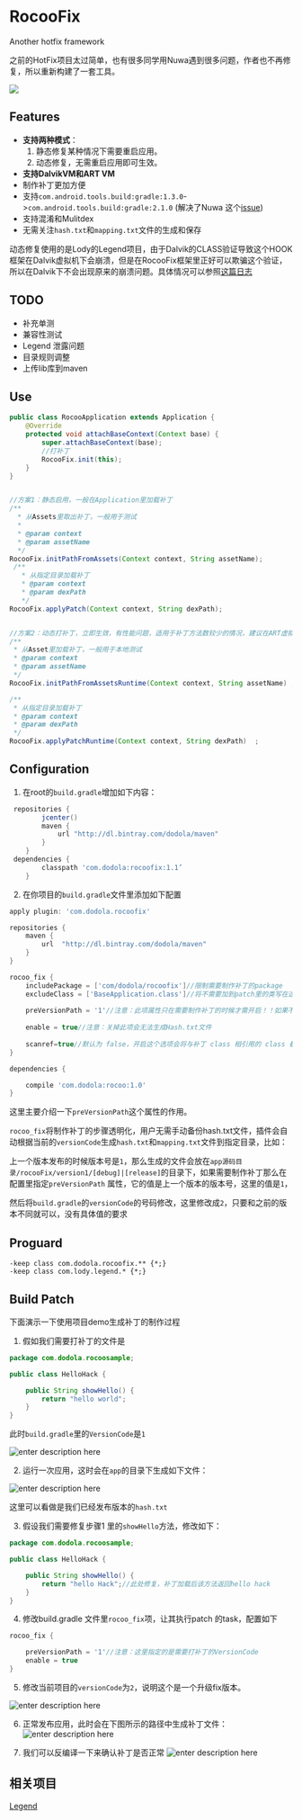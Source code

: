 # RocooFix

Another hotfix framework

之前的HotFix项目太过简单，也有很多同学用Nuwa遇到很多问题，作者也不再修复，所以重新构建了一套工具。

![](images/device-2016-05-28-010835.png)



## Features
* **支持两种模式**：
    1. 静态修复某种情况下需要重启应用。
    2. 动态修复，无需重启应用即可生效。
* **支持DalvikVM和ART VM**
* 制作补丁更加方便
* 支持`com.android.tools.build:gradle:1.3.0`->`com.android.tools.build:gradle:2.1.0` (解决了Nuwa 这个[issue][1])
* 支持混淆和Mulitdex
* 无需关注`hash.txt`和`mapping.txt`文件的生成和保存

动态修复使用的是Lody的Legend项目，由于Dalvik的CLASS验证导致这个HOOK框架在Dalvik虚拟机下会崩溃，但是在RocooFix框架里正好可以欺骗这个验证，所以在Dalvik下不会出现原来的崩溃问题。具体情况可以参照[这篇日志](http://dodola.github.io/2016/05/02/legend_crash/)

## TODO
* 补充单测
* 兼容性测试
* Legend 泄露问题
* 目录规则调整
* 上传lib库到maven

## Use
```java
public class RocooApplication extends Application {
    @Override
    protected void attachBaseContext(Context base) {
        super.attachBaseContext(base);
        //打补丁
        RocooFix.init(this);
    }
}


//方案1：静态启用，一般在Application里加载补丁
/**
  * 从Assets里取出补丁，一般用于测试
  *
  * @param context
  * @param assetName
  */
RocooFix.initPathFromAssets(Context context, String assetName);
 /**
   * 从指定目录加载补丁
   * @param context
   * @param dexPath
   */
RocooFix.applyPatch(Context context, String dexPath);


//方案2：动态打补丁，立即生效，有性能问题，适用于补丁方法数较少的情况，建议在ART虚拟机里启用该模式
/**
 * 从Asset里加载补丁，一般用于本地测试
 * @param context
 * @param assetName
 */
RocooFix.initPathFromAssetsRuntime(Context context, String assetName) ;

/**
 * 从指定目录加载补丁
 * @param context
 * @param dexPath
 */ 
RocooFix.applyPatchRuntime(Context context, String dexPath)  ;
```

## Configuration

1. 在root的`build.gradle`增加如下内容：
```groovy
 repositories {
        jcenter()
        maven {
            url "http://dl.bintray.com/dodola/maven"
        }
    }
 dependencies {
        classpath 'com.dodola:rocoofix:1.1’
    }
```

2. 在你项目的`build.gradle`文件里添加如下配置

```groovy
apply plugin: 'com.dodola.rocoofix'

repositories {
    maven {
        url  "http://dl.bintray.com/dodola/maven"
    }
}

rocoo_fix {
    includePackage = ['com/dodola/rocoofix']//限制需要制作补丁的package
    excludeClass = ['BaseApplication.class']//将不需要加到patch里的类写在这里
    
    preVersionPath = '1'//注意：此项属性只在需要制作补丁的时候才需开启！！如果不需要制作补丁则需要去掉此项
    
    enable = true//注意：关掉此项会无法生成Hash.txt文件
    
    scanref=true//默认为 false，开启这个选项会将与补丁 class 相引用的 class 都打入包中来解决 ART 虚拟机崩溃问题，功能 Beta 中
}

dependencies {

    compile 'com.dodola:rocoo:1.0'
}

```

这里主要介绍一下`preVersionPath`这个属性的作用。

`rocoo_fix`将制作补丁的步骤透明化，用户无需手动备份hash.txt文件，插件会自动根据当前的`versionCode`生成`hash.txt`和`mapping.txt`文件到指定目录，比如：

上一个版本发布的时候版本号是`1`，那么生成的文件会放在`app源码目录/rocooFix/version1/[debug]|[release]`的目录下，如果需要制作补丁那么在配置里指定`preVersionPath` 属性，它的值是上一个版本的版本号，这里的值是`1`，

然后将`build.gradle`的`versionCode`的号码修改，这里修改成`2`，只要和之前的版本不同就可以，没有具体值的要求


## Proguard

```
-keep class com.dodola.rocoofix.** {*;}
-keep class com.lody.legend.* {*;}
```

## Build Patch

下面演示一下使用项目demo生成补丁的制作过程

1. 假如我们需要打补丁的文件是

```java
package com.dodola.rocoosample;

public class HelloHack {

    public String showHello() {
        return "hello world";
    }
}

```

此时`build.gradle`里的`VersionCode`是`1`

![enter description here][2]


2. 运行一次应用，这时会在`app`的目录下生成如下文件：

![enter description here][3]

这里可以看做是我们已经发布版本的`hash.txt`


3. 假设我们需要修复步骤1 里的`showHello`方法，修改如下：

```java
package com.dodola.rocoosample;

public class HelloHack {

    public String showHello() {
        return "hello Hack";//此处修复，补丁加载后该方法返回hello hack
    }
}

```

4. 修改build.gradle 文件里`rocoo_fix`项，让其执行patch 的task，配置如下

```gradle
rocoo_fix {

    preVersionPath = '1'//注意：这里指定的是需要打补丁的VersionCode
    enable = true
}

```

5. 修改当前项目的`versionCode`为`2`，说明这个是一个升级fix版本。

![enter description here][4]

6. 正常发布应用，此时会在下图所示的路径中生成补丁文件：
![enter description here][5]


7. 我们可以反编译一下来确认补丁是否正常
![enter description here][6]

  
## 相关项目
[Legend](https://github.com/asLody/legend)


  [1]: https://github.com/jasonross/Nuwa/issues/65
  [2]: ./images/1464264036709.jpg "1464264036709.jpg"
  [3]: ./images/1464264178068.jpg "1464264178068.jpg"
  [4]: ./images/1464264514735.jpg "1464264514735.jpg"
  [5]: ./images/1464264669463.jpg "1464264669463.jpg"
  [6]: ./images/1464264736467.jpg "1464264736467.jpg"
